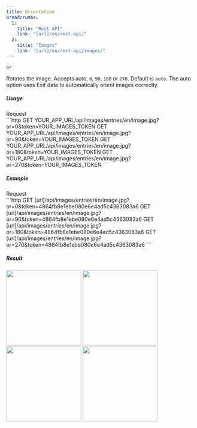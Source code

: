 ```yaml
---
title: Orientation
breadcrumbs:
  1:
    title: "Rest API"
    link: "[url]/en/rest-api/"
  2:
    title: "Images"
    link: "[url]/en/rest-api/images/"
---
```


`or`

Rotates the image. Accepts auto, `0`, `90`, `180` or `270`. Default is `auto`. The auto option uses Exif data to automatically orient images correctly.

##### Usage

<div class="file-header">Request</div>
```http
GET YOUR_APP_URL/api/images/entries/en/image.jpg?or=0&token=YOUR_IMAGES_TOKEN
GET YOUR_APP_URL/api/images/entries/en/image.jpg?or=90&token=YOUR_IMAGES_TOKEN
GET YOUR_APP_URL/api/images/entries/en/image.jpg?or=180&token=YOUR_IMAGES_TOKEN
GET YOUR_APP_URL/api/images/entries/en/image.jpg?or=270&token=YOUR_IMAGES_TOKEN
```

##### Example

<div class="file-header">Request</div>
```http
GET [url]/api/images/entries/en/image.jpg?or=0&token=4864fb8e1ebe080e6e4ad5c4363083a6
GET [url]/api/images/entries/en/image.jpg?or=90&token=4864fb8e1ebe080e6e4ad5c4363083a6
GET [url]/api/images/entries/en/image.jpg?or=180&token=4864fb8e1ebe080e6e4ad5c4363083a6
GET [url]/api/images/entries/en/image.jpg?or=270&token=4864fb8e1ebe080e6e4ad5c4363083a6
```

##### Result

<img width="200" class="inline" src="[url]/api/images/entries/en/image.jpg?or=0&token=4864fb8e1ebe080e6e4ad5c4363083a6">
<img width="200" class="inline" src="[url]/api/images/entries/en/image.jpg?or=90&token=4864fb8e1ebe080e6e4ad5c4363083a6">
<img width="200" class="inline" src="[url]/api/images/entries/en/image.jpg?or=180&token=4864fb8e1ebe080e6e4ad5c4363083a6">
<img width="200" class="inline" src="[url]/api/images/entries/en/image.jpg?or=270&token=4864fb8e1ebe080e6e4ad5c4363083a6">
